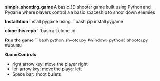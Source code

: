 **simple_shooting_game**
A basic 2D shooter game built using Python and Pygame where players control a a basic spaceship to shoot down enemies

**Installation**
install pygame using 
    ```bash
    pip install pygame

**clone this repo**
    ```bash
    git clone <your-repo-url>
    cd <repo-folder>

**Run the game**
    ```bash
    python shooter.py #windows
    python3 shooter.py #ubuntu

**Game Controls**
- right arrow key: move the player right
- left arrow key: move the player left
- Space bar: shoot bullets